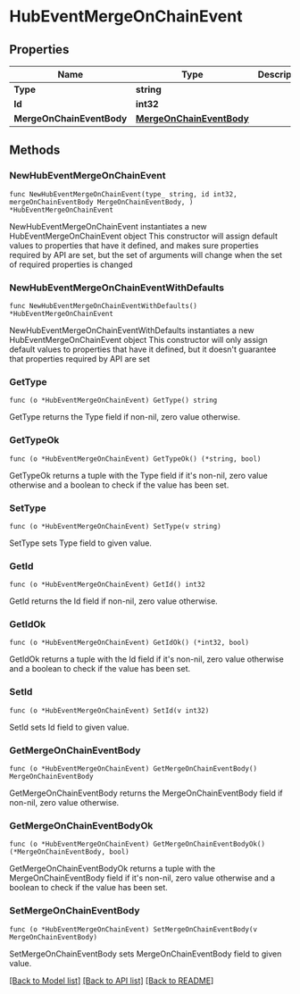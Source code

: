 # HubEventMergeOnChainEvent

## Properties

Name | Type | Description | Notes
------------ | ------------- | ------------- | -------------
**Type** | **string** |  | 
**Id** | **int32** |  | 
**MergeOnChainEventBody** | [**MergeOnChainEventBody**](MergeOnChainEventBody.md) |  | 

## Methods

### NewHubEventMergeOnChainEvent

`func NewHubEventMergeOnChainEvent(type_ string, id int32, mergeOnChainEventBody MergeOnChainEventBody, ) *HubEventMergeOnChainEvent`

NewHubEventMergeOnChainEvent instantiates a new HubEventMergeOnChainEvent object
This constructor will assign default values to properties that have it defined,
and makes sure properties required by API are set, but the set of arguments
will change when the set of required properties is changed

### NewHubEventMergeOnChainEventWithDefaults

`func NewHubEventMergeOnChainEventWithDefaults() *HubEventMergeOnChainEvent`

NewHubEventMergeOnChainEventWithDefaults instantiates a new HubEventMergeOnChainEvent object
This constructor will only assign default values to properties that have it defined,
but it doesn't guarantee that properties required by API are set

### GetType

`func (o *HubEventMergeOnChainEvent) GetType() string`

GetType returns the Type field if non-nil, zero value otherwise.

### GetTypeOk

`func (o *HubEventMergeOnChainEvent) GetTypeOk() (*string, bool)`

GetTypeOk returns a tuple with the Type field if it's non-nil, zero value otherwise
and a boolean to check if the value has been set.

### SetType

`func (o *HubEventMergeOnChainEvent) SetType(v string)`

SetType sets Type field to given value.


### GetId

`func (o *HubEventMergeOnChainEvent) GetId() int32`

GetId returns the Id field if non-nil, zero value otherwise.

### GetIdOk

`func (o *HubEventMergeOnChainEvent) GetIdOk() (*int32, bool)`

GetIdOk returns a tuple with the Id field if it's non-nil, zero value otherwise
and a boolean to check if the value has been set.

### SetId

`func (o *HubEventMergeOnChainEvent) SetId(v int32)`

SetId sets Id field to given value.


### GetMergeOnChainEventBody

`func (o *HubEventMergeOnChainEvent) GetMergeOnChainEventBody() MergeOnChainEventBody`

GetMergeOnChainEventBody returns the MergeOnChainEventBody field if non-nil, zero value otherwise.

### GetMergeOnChainEventBodyOk

`func (o *HubEventMergeOnChainEvent) GetMergeOnChainEventBodyOk() (*MergeOnChainEventBody, bool)`

GetMergeOnChainEventBodyOk returns a tuple with the MergeOnChainEventBody field if it's non-nil, zero value otherwise
and a boolean to check if the value has been set.

### SetMergeOnChainEventBody

`func (o *HubEventMergeOnChainEvent) SetMergeOnChainEventBody(v MergeOnChainEventBody)`

SetMergeOnChainEventBody sets MergeOnChainEventBody field to given value.



[[Back to Model list]](../README.md#documentation-for-models) [[Back to API list]](../README.md#documentation-for-api-endpoints) [[Back to README]](../README.md)


